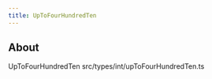 ```yaml
---
title: UpToFourHundredTen
---
```


## About

UpToFourHundredTen src/types/int/upToFourHundredTen.ts
